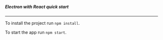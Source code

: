 ##### Electron with React quick start
-------------------------------------

To install the project run `npm install`.

To start the app run `npm start`.
